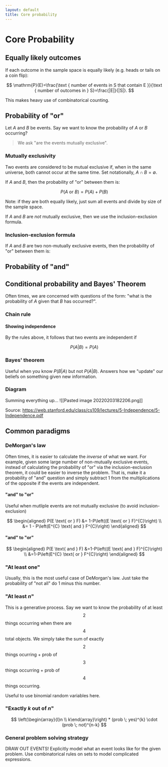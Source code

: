 ```yaml
---
layout: default
title: Core probability
---
```


# Core Probability 

## Equally likely outcomes 

If each outcome in the sample space is equally likely (e.g. heads or tails on a coin flip): 

$$
\mathrm{P}(E)=\frac{\text { number of events in S that contain E }}{\text { number of outcomes in } S}=\frac{|E|}{|S|}.
$$

This makes heavy use of combinatorical counting. 

## Probability of "or"
Let $A$ and $B$ be events. Say we want to know the probability of $A$ or $B$ occurring? 


> We ask "are the events mutually exclusive". 

### Mutually exclusivity 

Two events are considered to be mutual exclusive if, when in the same universe, both cannot occur at the same time. Set notationally, $A \cap B=\emptyset$. 

If $A$ and $B$, then the probability of "or" between them is: 

$$
P(A \text{ or } B) = P(A) + P(B)
$$

Note: if they are both equally likely, just sum all events and divide by size of the sample space. 

If $A$ and $B$ are *not* mutually exclusive, then we use the inclusion-exclusion formula. 

### Inclusion-exclusion formula 
If $A$ and $B$ are two non-mutually exclusive events, then the probability of "or" between them is: 












## Probability of "and" 


## Conditional probability and Bayes' Theorem 

Often times, we are concerned with questions of the form: "what is the probability of $A$ given that $B$ has occurred?". 

### Chain rule 

#### Showing independence 

By the rules above, it follows that two events are independent if 

$$
P(A|B) = P(A)
$$

### Bayes' theorem 

Useful when you know $P(B|A)$ but not $P(A|B)$. Answers how we "update" our beliefs on something given new information. 






### Diagram 

Summing everything up... 
![[Pasted image 20220203182206.png]]

Source: https://web.stanford.edu/class/cs109/lectures/5-Independence/5-Independence.pdf


## Common paradigms 

### DeMorgan's law 

Often times, it is easier to calculate the *inverse* of what we want. For example, given some large number of non-mutually exclusive events, instead of calculating the probability of "or" via the inclusion-exclusion theorem, it could be easier to inverse the problem. That is, make it a probability of "and" question and simply subtract $1$ from the multiplications of the opposite if the events are independent.  

#### "and" to "or"
Useful when mutliple events are not mutually exclusive (to avoid inclusion-exclusion) 

$$
\begin{aligned} P(E \text{ or } F) &= 1-P\left((E \text{ or } F)^{C}\right) \\ &= 1 - P\left(E^{C} \text{ and } F^{C}\right) \end{aligned}
$$

#### "and" to "or"

$$
\begin{aligned} P(E \text{ and } F) &=1-P\left((E \text{ and } F)^{C}\right) \\ &=1-P\left(E^{C} \text{ or } F^{C}\right) \end{aligned}
$$



### "At least one" 
Usually, this is the most useful case of DeMorgan's law. Just take the probability of "not all" do 1 minus this number. 

### "At least $n$" 

This is a generative process. Say we want to know the probability of at least $$2$$ things occurring when there are $$4$$ total objects. We simply take the sum of exactly $$2$$ things ocurring + prob of $$3$$ things occurring + prob of $$4$$ things occurring. 

Useful to use binomial random variables here. 

### "Exactly $k$ out of $n$"

$$
\left(\begin{array}{l}n \\ k\end{array}\right) * (prob \; yes)^{k} \cdot (prob \; not)^{n-k}  
$$


### General problem solving strategy 

DRAW OUT EVENTS! Explicitly model what an event looks like for the given problem. Use combinatorical rules on sets to model complicated expressions. 


